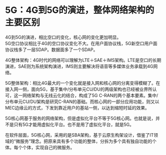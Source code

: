 # 5G：4G到5G的演进，整体网络架构的主要区别

4G到5G的演进，相比空口的变化，核心网的变化更加明显。  
5G空口协议相比于4G的空口协议变化不大。在用户面协议栈，5G新空口用户面协议栈多了一层SDAP。数据面多了一个SDAP。  

4G整体架构：4G时代的网络可以理解为LTE＋SAE＋IMS架构。LTE是空口的长期演进，SAE则为系统架构演进，IMS则主要解决将语音等多媒体业务承载到4G网络。   

5G整体架构：相比4G最大的一个变化就是接入网和核心网的分离变得模糊了。在接入网一侧，面向5G，基于集中/分布单元CU/DU的两级架构也已经被业界所认可，这一网络架构与无线云化的结合，构成了5G C-RAN的两个基本要素。集中/分布单元CU/DU架构是研究C-RAN的基础。而核心网的一部分应用功能，则又以MEC边缘云的方式，下发到靠近用户的基站一侧，以达到缩短时延的效果。  

5G核心网基于服务的网络架构，但是虚拟化平台不等于5G核心网。也就是说，并不是只有5G才能用虚拟化平台。也不是用了虚拟化平台，就是5G。  

在软件层面，5G核心网，采用的是SBA架构，基于云原生构架设计，借鉴了IT领域的“微服务”理念。把原来具有多个功能的整体，分拆为多个具有独自功能的个体。每个个体，实现自己的微服务。  

